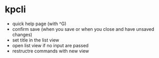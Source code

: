 # kpcli


- quick help page (with ^G)
- confirm save (when you save or when you close and have unsaved changes)
- set title in the list view
- open list view if no input are passed
- restructre commands with new view
